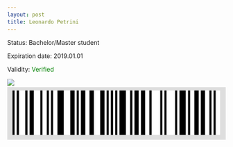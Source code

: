 ```yaml
---
layout: post
title: Leonardo Petrini
---
```


Status: Bachelor/Master student

Expiration date: 2019.01.01

Validity: <font color="green"> Verified</font> 

![](/members/img/Leonardo_Petrini.png)
![](/members/img/bar.png)
